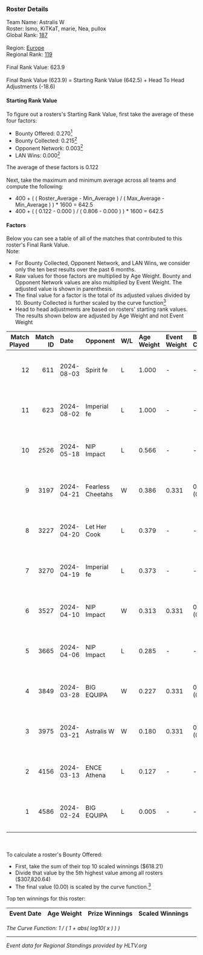 ### Roster Details<br />
Team Name: Astralis W<br />
Roster: Ismo, KiTKaT, marie, Nea, pullox<br />
Global Rank: [187](../../standings_global_2024_08_21.md)<br />
<br />
Region: [Europe]( ../../standings_europe_2024_08_21.md)<br />
Regional Rank: [119]( ../../standings_europe_2024_08_21.md)<br />
<br />
Final Rank Value:  623.9<br />
<br />
Final Rank Value (623.9) = Starting Rank Value (642.5) + Head To Head Adjustments (-18.6)<br />

#### Starting Rank Value<br />
To figure out a rosters's Starting Rank Value, first take the average of these four factors:<br />
- Bounty Offered: 0.270[<sup>1</sup>](#table2)
- Bounty Collected: 0.215[<sup>2</sup>](#table1)
- Opponent Network: 0.003[<sup>2</sup>](#table1)
- LAN Wins: 0.000[<sup>2</sup>](#table1)

The average of these factors is 0.122<br />
<br />
Next, take the maximum and minimum average across all teams and compute the following:<br />
- 400 + ( ( Roster_Average - Min_Average ) / ( Max_Average - Min_Average ) ) * 1600 = 642.5
- 400 + ( ( 0.122 - 0.000 ) / ( 0.806 - 0.000 ) ) * 1600 = 642.5


#### Factors<br />
Below you can see a table of all of the matches that contributed to this roster's Final Rank Value.<br />
Note:<br />

- For Bounty Collected, Opponent Network, and LAN Wins, we consider only the ten best results over the past 6 months.
- Raw values for those factors are multiplied by Age Weight. Bounty and Opponent Network values are also multiplied by Event Weight. The adjusted value is shown in parenthesis.
- The final value for a factor is the total of its adjusted values divided by 10. Bounty Collected is further scaled by the curve function[<sup>3</sup>](#curveFunction)
- Head to head adjustments are based on rosters' starting rank values. The results shown below are adjusted by Age Weight and not Event Weight
<span id="table1"></span><br />


| Match Played | Match ID | Date       | Opponent          | W/L | Age Weight | Event Weight | Bounty Collected | Opponent Network | LAN Wins  | H2H Adj. | Roster                           |
| -: | -: | :- | :- | :- | :- | :- | :- | :- | :- | -: | :- |
|           12 |      611 | 2024-08-03 | Spirit fe         | L   | 1.000      | -            | -                | -                | -         |   -15.98 | Ismo, KiTKaT, marie, Nea, pullox |
|           11 |      623 | 2024-08-02 | Imperial fe       | L   | 1.000      | -            | -                | -                | -         |    -3.65 | Ismo, KiTKaT, marie, Nea, pullox |
|           10 |     2526 | 2024-05-18 | NIP Impact        | L   | 0.566      | -            | -                | -                | -         |    -7.44 | Ann4, D7, KiTKaT, Nea, pullox    |
|            9 |     3197 | 2024-04-21 | Fearless Cheetahs | W   | 0.386      | 0.331        | 0.002 (0.000)    | 0.043 (0.006)    | 0 (0.000) |     6.52 | Ann4, D7, KiTKaT, Nea, pullox    |
|            8 |     3227 | 2024-04-20 | Let Her Cook      | L   | 0.379      | -            | -                | -                | -         |    -2.74 | Ann4, D7, KiTKaT, Nea, pullox    |
|            7 |     3270 | 2024-04-19 | Imperial fe       | L   | 0.373      | -            | -                | -                | -         |    -1.59 | Ann4, D7, KiTKaT, Nea, pullox    |
|            6 |     3527 | 2024-04-10 | NIP Impact        | W   | 0.313      | 0.331        | 0.007 (0.001)    | 0.181 (0.019)    | 0 (0.000) |     5.83 | Ann4, D7, KiTKaT, Nea, pullox    |
|            5 |     3665 | 2024-04-06 | NIP Impact        | L   | 0.285      | -            | -                | -                | -         |    -3.82 | Ann4, D7, KiTKaT, Nea, pullox    |
|            4 |     3849 | 2024-03-28 | BIG EQUIPA        | W   | 0.227      | 0.331        | 0.015 (0.001)    | 0.097 (0.007)    | 0 (0.000) |     4.49 | Ann4, D7, KiTKaT, Nea, pullox    |
|            3 |     3975 | 2024-03-21 | Astralis W        | W   | 0.180      | 0.331        | 0.001 (0.000)    | 0.012 (0.001)    | 0 (0.000) |     1.94 | Ann4, D7, KiTKaT, Nea, pullox    |
|            2 |     4156 | 2024-03-13 | ENCE Athena       | L   | 0.127      | -            | -                | -                | -         |    -2.08 | Ann4, D7, KiTKaT, Nea, pullox    |
|            1 |     4586 | 2024-02-24 | BIG EQUIPA        | L   | 0.005      | -            | -                | -                | -         |    -0.06 | Ann4, D7, KiTKaT, Nea, pullox    |

<br />
<span id="table2"></span><br />
To calculate a roster's Bounty Offered:<br />

- First, take the sum of their top 10 scaled winnings ($618.21)
- Divide that value by the 5th highest value among all rosters ($307,820.64)
- The final value (0.00) is scaled by the curve function.[<sup>3</sup>](#curveFunction)

Top ten winnings for this roster:<br />

| Event Date | Age Weight | Prize Winnings | Scaled Winnings |
| :- | -: | :- | :- |


<span id="curveFunction"></span>_The Curve Function: 1 / ( 1 + abs( log10( x ) ) )_<br />

---
_Event data for Regional Standings provided by HLTV.org_<br />
